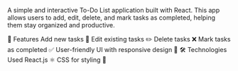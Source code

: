 A simple and interactive To-Do List application built with React. This app allows users to add, edit, delete, and mark tasks as completed, helping them stay organized and productive.

🚀 Features
Add new tasks 📌
Edit existing tasks ✏️
Delete tasks ❌
Mark tasks as completed ✅
User-friendly UI with responsive design 🎨
🛠️ Technologies Used
React.js ⚛️
CSS for styling 🎨
